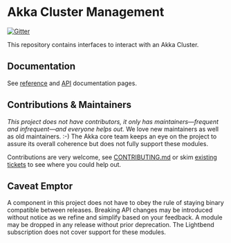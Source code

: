 # Akka Cluster Management

[![Gitter](https://badges.gitter.im/Join%20Chat.svg)](https://gitter.im/akka/akka)

This repository contains interfaces to interact with an Akka Cluster.

Documentation
-------------

See [reference](http://developer.lightbend.com/docs/akka-cluster-management/current/) and [API](http://developer.lightbend.com/docs/api/akka-cluster-management/current/akka/cluster/http/management/index.html) documentation pages.

Contributions & Maintainers
---------------------------

*This project does not have contributors, it only has maintainers—frequent and infrequent—and everyone helps out.*
We love new maintainers as well as old maintainers. :-)
The Akka core team keeps an eye on the project to assure its overall coherence but does not fully support these modules.

Contributions are very welcome, see [CONTRIBUTING.md](https://github.com/akka/akka-cluster-management/blob/master/CONTRIBUTING.md) or skim [existing tickets](https://github.com/akka/akka-cluster-management/issues) to see where you could help out.

Caveat Emptor
-------------

A component in this project does not have to obey the rule of staying binary compatible between releases. Breaking API changes may be introduced without notice as we refine and simplify based on your feedback. A module may be dropped in any release without prior deprecation. The Lightbend subscription does not cover support for these modules.
